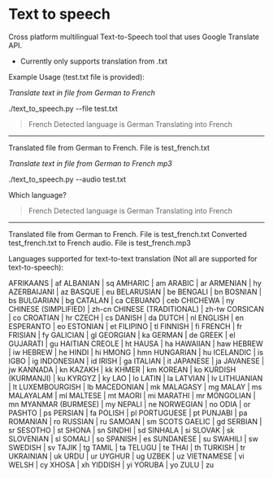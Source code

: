 # Text to speech

Cross platform multilingual Text-to-Speech tool that uses Google Translate API. 


- Currently only supports translation from .txt


Example Usage (test.txt file is provided):


*Translate text in file from German to French*

./text_to_speech.py --file test.txt 

> French
Detected language is German
Translating into French
--------------------
Translated file from German to French. File is test_french.txt 

*Translate text in file from German to French mp3*

./text_to_speech.py --audio test.txt

Which language?
> French
Detected language is German
Translating into French
--------------------
Translated file from German to French. File is test_french.txt 
Converted test_french.txt to French audio. File is test_french.mp3 


Languages supported for text-to-text translation (Not all are supported for text-to-speech):

AFRIKAANS | af 
ALBANIAN | sq 
AMHARIC | am 
ARABIC | ar 
ARMENIAN | hy 
AZERBAIJANI | az 
BASQUE | eu 
BELARUSIAN | be 
BENGALI | bn 
BOSNIAN | bs 
BULGARIAN | bg 
CATALAN | ca 
CEBUANO | ceb 
CHICHEWA | ny 
CHINESE (SIMPLIFIED) | zh-cn 
CHINESE (TRADITIONAL) | zh-tw 
CORSICAN | co 
CROATIAN | hr 
CZECH | cs 
DANISH | da 
DUTCH | nl 
ENGLISH | en 
ESPERANTO | eo 
ESTONIAN | et 
FILIPINO | tl 
FINNISH | fi 
FRENCH | fr 
FRISIAN | fy 
GALICIAN | gl 
GEORGIAN | ka 
GERMAN | de 
GREEK | el 
GUJARATI | gu 
HAITIAN CREOLE | ht 
HAUSA | ha 
HAWAIIAN | haw 
HEBREW | iw 
HEBREW | he 
HINDI | hi 
HMONG | hmn 
HUNGARIAN | hu 
ICELANDIC | is 
IGBO | ig 
INDONESIAN | id 
IRISH | ga 
ITALIAN | it 
JAPANESE | ja 
JAVANESE | jw 
KANNADA | kn 
KAZAKH | kk 
KHMER | km 
KOREAN | ko 
KURDISH (KURMANJI) | ku 
KYRGYZ | ky 
LAO | lo 
LATIN | la 
LATVIAN | lv 
LITHUANIAN | lt 
LUXEMBOURGISH | lb 
MACEDONIAN | mk 
MALAGASY | mg 
MALAY | ms 
MALAYALAM | ml 
MALTESE | mt 
MAORI | mi 
MARATHI | mr 
MONGOLIAN | mn 
MYANMAR (BURMESE) | my 
NEPALI | ne 
NORWEGIAN | no 
ODIA | or 
PASHTO | ps 
PERSIAN | fa 
POLISH | pl 
PORTUGUESE | pt 
PUNJABI | pa 
ROMANIAN | ro 
RUSSIAN | ru 
SAMOAN | sm 
SCOTS GAELIC | gd 
SERBIAN | sr 
SESOTHO | st 
SHONA | sn 
SINDHI | sd 
SINHALA | si 
SLOVAK | sk 
SLOVENIAN | sl 
SOMALI | so 
SPANISH | es 
SUNDANESE | su 
SWAHILI | sw 
SWEDISH | sv 
TAJIK | tg 
TAMIL | ta 
TELUGU | te 
THAI | th 
TURKISH | tr 
UKRAINIAN | uk 
URDU | ur 
UYGHUR | ug 
UZBEK | uz 
VIETNAMESE | vi 
WELSH | cy 
XHOSA | xh 
YIDDISH | yi 
YORUBA | yo 
ZULU | zu 
